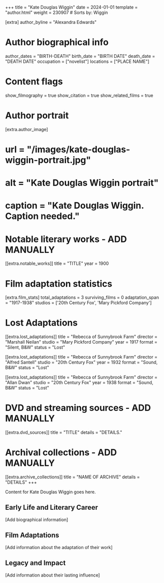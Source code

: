 +++
title = "Kate Douglas Wiggin"
date = 2024-01-01
template = "author.html"
weight = 230907  # Sorts by: Wiggin

[extra]
author_byline = "Alexandra Edwards"

# Author biographical info
author_dates = "BIRTH-DEATH"
birth_date = "BIRTH DATE"
death_date = "DEATH DATE"
occupation = ["novelist"]
locations = ["PLACE NAME"]

# Content flags
show_filmography = true
show_citation = true
show_related_films = true

# Author portrait
[extra.author_image]
# url = "/images/kate-douglas-wiggin-portrait.jpg"
# alt = "Kate Douglas Wiggin portrait"
# caption = "Kate Douglas Wiggin. Caption needed."

# Notable literary works - ADD MANUALLY
[[extra.notable_works]]
title = "TITLE"
year = 1900

# Film adaptation statistics
[extra.film_stats]
total_adaptations = 3
surviving_films = 0
adaptation_span = "1917-1938"
studios = ['20th Century Fox', 'Mary Pickford Company']
# Lost Adaptations
[[extra.lost_adaptations]]
title = "Rebecca of Sunnybrook Farm"
director = "Marshall Neilan"
studio = "Mary Pickford Company"
year = 1917
format = "Silent, B&W"
status = "Lost"

[[extra.lost_adaptations]]
title = "Rebecca of Sunnybrook Farm"
director = "Alfred Santell"
studio = "20th Century Fox"
year = 1932
format = "Sound, B&W"
status = "Lost"

[[extra.lost_adaptations]]
title = "Rebecca of Sunnybrook Farm"
director = "Allan Dwan"
studio = "20th Century Fox"
year = 1938
format = "Sound, B&W"
status = "Lost"


# DVD and streaming sources - ADD MANUALLY
[[extra.dvd_sources]]
title = "TITLE"
details = "DETAILS."

# Archival collections - ADD MANUALLY
[[extra.archive_collections]]
title = "NAME OF ARCHIVE"
details = "DETAILS"
+++

Content for Kate Douglas Wiggin goes here. 

## Early Life and Literary Career

[Add biographical information]

## Film Adaptations

[Add information about the adaptation of their work]

## Legacy and Impact

[Add information about their lasting influence]
